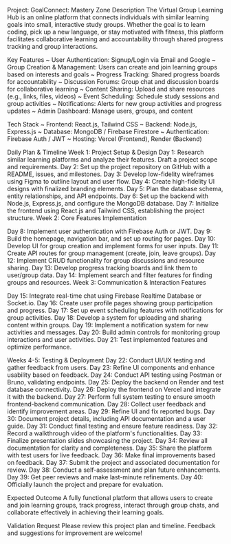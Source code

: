 Project: GoalConnect: Mastery Zone
Description
The Virtual Group Learning Hub is an online platform that connects individuals with similar learning goals into small, interactive study groups. Whether the goal is to learn coding, pick up a new language, or stay motivated with fitness, this platform facilitates collaborative learning and accountability through shared progress tracking and group interactions.



Key Features
~ User Authentication: Signup/Login via Email and Google
~ Group Creation & Management: Users can create and join learning groups based on interests and goals
~ Progress Tracking: Shared progress boards for accountability
~ Discussion Forums: Group chat and discussion boards for collaborative learning
~ Content Sharing: Upload and share resources (e.g., links, files, videos)
~ Event Scheduling: Schedule study sessions and group activities
~ Notifications: Alerts for new group activities and progress updates
~ Admin Dashboard: Manage users, groups, and content



Tech Stack
~ Frontend: React.js, Tailwind CSS
~ Backend: Node.js, Express.js
~ Database: MongoDB / Firebase Firestore
~ Authentication: Firebase Auth / JWT
~ Hosting: Vercel (Frontend), Render (Backend)



Daily Plan & Timeline
Week 1: Project Setup & Design
Day 1: Research similar learning platforms and analyze their features. Draft a project scope and requirements.
Day 2: Set up the project repository on GitHub with a README, issues, and milestones.
Day 3: Develop low-fidelity wireframes using Figma to outline layout and user flow.
Day 4: Create high-fidelity UI designs with finalized branding elements.
Day 5: Plan the database schema, entity relationships, and API endpoints.
Day 6: Set up the backend with Node.js, Express.js, and configure the MongoDB database.
Day 7: Initialize the frontend using React.js and Tailwind CSS, establishing the project structure.
Week 2: Core Features Implementation

Day 8: Implement user authentication with Firebase Auth or JWT.
Day 9: Build the homepage, navigation bar, and set up routing for pages.
Day 10: Develop UI for group creation and implement forms for user inputs.
Day 11: Create API routes for group management (create, join, leave groups).
Day 12: Implement CRUD functionality for group discussions and resource sharing.
Day 13: Develop progress tracking boards and link them to user/group data.
Day 14: Implement search and filter features for finding groups and resources.
Week 3: Communication & Interaction Features

Day 15: Integrate real-time chat using Firebase Realtime Database or Socket.io.
Day 16: Create user profile pages showing group participation and progress.
Day 17: Set up event scheduling features with notifications for group activities.
Day 18: Develop a system for uploading and sharing content within groups.
Day 19: Implement a notification system for new activities and messages.
Day 20: Build admin controls for monitoring group interactions and user activities.
Day 21: Test implemented features and optimize performance.

Weeks 4-5: Testing & Deployment
Day 22: Conduct UI/UX testing and gather feedback from users.
Day 23: Refine UI components and enhance usability based on feedback.
Day 24: Conduct API testing using Postman or Bruno, validating endpoints.
Day 25: Deploy the backend on Render and test database connectivity.
Day 26: Deploy the frontend on Vercel and integrate it with the backend.
Day 27: Perform full system testing to ensure smooth frontend-backend communication.
Day 28: Collect user feedback and identify improvement areas.
Day 29: Refine UI and fix reported bugs.
Day 30: Document project details, including API documentation and a user guide.
Day 31: Conduct final testing and ensure feature readiness.
Day 32: Record a walkthrough video of the platform's functionalities.
Day 33: Finalize presentation slides showcasing the project.
Day 34: Review all documentation for clarity and completeness.
Day 35: Share the platform with test users for live feedback.
Day 36: Make final improvements based on feedback.
Day 37: Submit the project and associated documentation for review.
Day 38: Conduct a self-assessment and plan future enhancements.
Day 39: Get peer reviews and make last-minute refinements.
Day 40: Officially launch the project and prepare for evaluation.


Expected Outcome
A fully functional platform that allows users to create and join learning groups, track progress, interact through group chats, and collaborate effectively in achieving their learning goals.

Validation Request
Please review this project plan and timeline. Feedback and suggestions for improvement are welcome!

